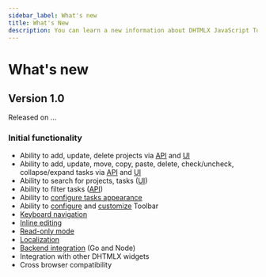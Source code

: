 ```yaml
---
sidebar_label: What's new
title: What's New
description: You can learn a new information about DHTMLX JavaScript To Do List library. Browse developer guides and API reference, try out code examples and live demos, and download a free 30-day evaluation version of DHTMLX To Do List.
---
```


# What's new

## Version 1.0

Released on ...

### Initial functionality

- Ability to add, update, delete projects via [API](guides/project_index.md) and [UI](../#toolbar)
- Ability to add, update, move, copy, paste, delete, check/uncheck, collapse/expand tasks via [API](guides/task_index.md) and [UI](../#managing-tasks)
- Ability to search for projects, tasks ([UI](../#toolbar))
- Ability to filter tasks ([API](guides/task_operations.md#filtering-tasks))
- Ability to [configure tasks appearance](guides/configuration.md)
- Ability to [configure](guides/configuration.md#toolbar) and [customize](guides/customization.md#toolbar) Toolbar
- [Keyboard navigation](api/events/keypressontodo_event.md#keyboard-shortcuts)
- [Inline editing](guides/inline_editing.md)
- [Read-only mode](guides/readonly_mode.md)
- [Localization](guides/localization.md)
- [Backend integration](guides/working_with_server.md) (Go and Node)
- Integration with other DHTMLX widgets
- Cross browser compatibility
